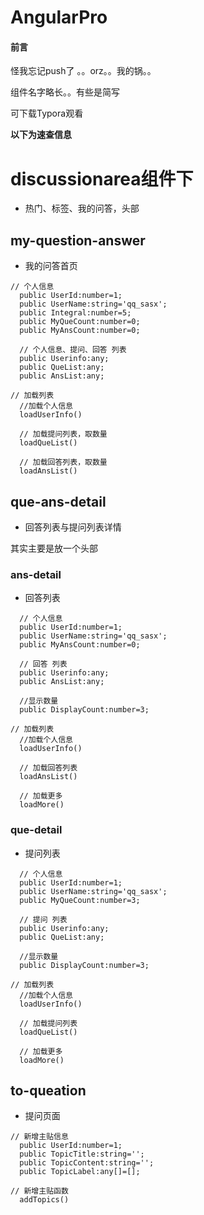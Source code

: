 # AngularPro

#### 前言

怪我忘记push了 。。orz。。我的锅。。

组件名字略长。。有些是简写

可下载Typora观看

**以下为速查信息**

# discussionarea组件下

- 热门、标签、我的问答，头部



## my-question-answer

- 我的问答首页

```
// 个人信息
  public UserId:number=1;
  public UserName:string='qq_sasx';
  public Integral:number=5;
  public MyQueCount:number=0;
  public MyAnsCount:number=0;

  // 个人信息、提问、回答 列表
  public Userinfo:any;
  public QueList:any;
  public AnsList:any;
```

```
// 加载列表
  //加载个人信息
  loadUserInfo()
  
  // 加载提问列表，取数量
  loadQueList()
  
  // 加载回答列表，取数量
  loadAnsList()
```



## que-ans-detail

- 回答列表与提问列表详情

其实主要是放一个头部

### ans-detail

- 回答列表

```
  // 个人信息
  public UserId:number=1;
  public UserName:string='qq_sasx';
  public MyAnsCount:number=0;

  // 回答 列表
  public Userinfo:any;
  public AnsList:any;

  //显示数量
  public DisplayCount:number=3;
```

```
// 加载列表
  //加载个人信息
  loadUserInfo()
  
  // 加载回答列表
  loadAnsList()
  
  // 加载更多
  loadMore()
```



### que-detail

- 提问列表

```
  // 个人信息
  public UserId:number=1;
  public UserName:string='qq_sasx';
  public MyQueCount:number=3;

  // 提问 列表
  public Userinfo:any;
  public QueList:any;

  //显示数量
  public DisplayCount:number=3;
```

```
// 加载列表
  //加载个人信息
  loadUserInfo()
  
  // 加载提问列表
  loadQueList()
  
  // 加载更多
  loadMore()
```



## to-queation

- 提问页面

```
// 新增主贴信息
  public UserId:number=1;
  public TopicTitle:string='';
  public TopicContent:string='';
  public TopicLabel:any[]=[];
```

```
// 新增主贴函数
  addTopics()
```

